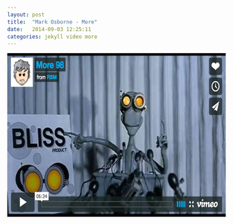 ```yaml
---
layout: post
title:  "Mark Osborne - More"
date:   2014-09-03 12:25:11
categories: jekyll video more
---
```


<div id='cCeeTfsm8bk' class="youtube"><a
href='https://www.youtube.com/embed/cCeeTfsm8bk'><img
src='/assets/video-mark-osborne-more98.png' width="676" height="380"
class="img-thumbnail"/></a></div>
